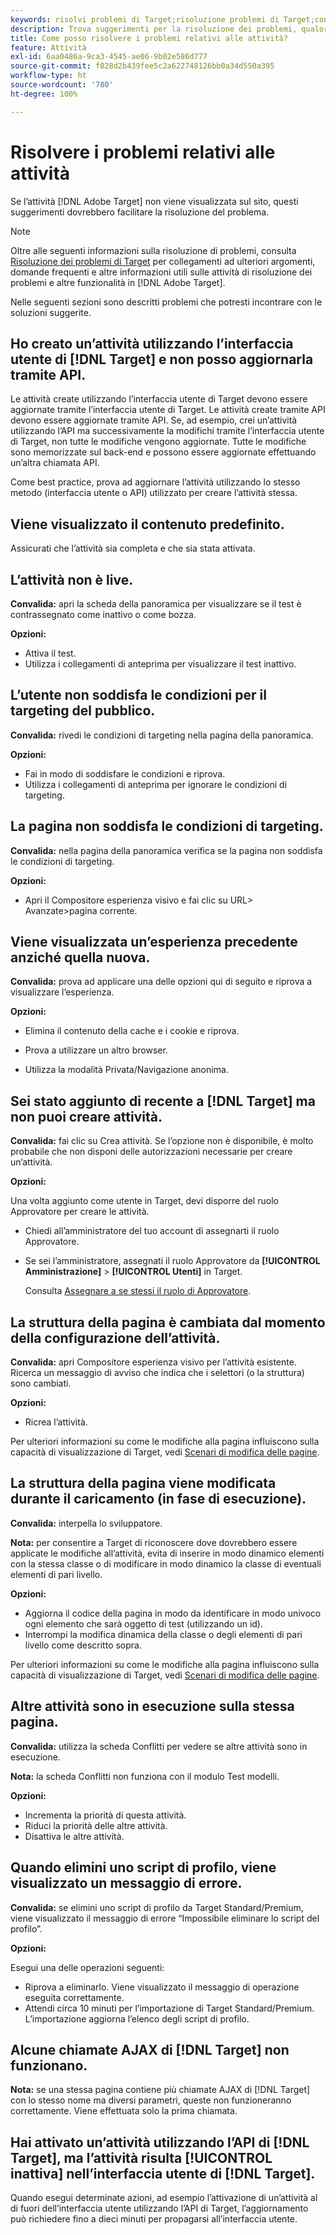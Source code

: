```yaml
---
keywords: risolvi problemi di Target;risoluzione problemi di Target;contenuto predefinito;test non live;attività non live;targeting non funzionante;visualizzazione esperienza precedente;impossibile creare attività;creare attività;struttura pagina modificata;struttura pagina cambiata;messaggio di errore;errore elimina script profilo;AJAX non funziona
description: Trova suggerimenti per la risoluzione dei problemi, qualora l’attività Adobe  [!DNL Target]  non venga visualizzata sul tuo sito.
title: Come posso risolvere i problemi relativi alle attività?
feature: Attività
exl-id: 6aa0486a-9ca3-4545-ae06-9b02e586d777
source-git-commit: f028d2b439fee5c2a622748126bb0a34d550a395
workflow-type: ht
source-wordcount: '780'
ht-degree: 100%

---
```


# Risolvere i problemi relativi alle attività

Se l’attività [!DNL Adobe Target] non viene visualizzata sul sito, questi suggerimenti dovrebbero facilitare la risoluzione del problema.

>[!NOTE]
>
>Oltre alle seguenti informazioni sulla risoluzione di problemi, consulta [Risoluzione dei problemi di Target](/help/r-troubleshooting-target/troubleshooting-target.md#reference_A9DB82675D044BD8861F6752A4EE6839) per collegamenti ad ulteriori argomenti, domande frequenti e altre informazioni utili sulle attività di risoluzione dei problemi e altre funzionalità in [!DNL Adobe Target].

Nelle seguenti sezioni sono descritti problemi che potresti incontrare con le soluzioni suggerite.

## Ho creato un’attività utilizzando l’interfaccia utente di [!DNL Target] e non posso aggiornarla tramite API.

Le attività create utilizzando l’interfaccia utente di Target devono essere aggiornate tramite l’interfaccia utente di Target. Le attività create tramite API devono essere aggiornate tramite API. Se, ad esempio, crei un’attività utilizzando l’API ma successivamente la modifichi tramite l’interfaccia utente di Target, non tutte le modifiche vengono aggiornate. Tutte le modifiche sono memorizzate sul back-end e possono essere aggiornate effettuando un’altra chiamata API.

Come best practice, prova ad aggiornare l’attività utilizzando lo stesso metodo (interfaccia utente o API) utilizzato per creare l’attività stessa.

## Viene visualizzato il contenuto predefinito.

Assicurati che l’attività sia completa e che sia stata attivata.

## L’attività non è live.

**Convalida:** apri la scheda della panoramica per visualizzare se il test è contrassegnato come inattivo o come bozza.

**Opzioni:**

* Attiva il test.
* Utilizza i collegamenti di anteprima per visualizzare il test inattivo.

## L’utente non soddisfa le condizioni per il targeting del pubblico.

**Convalida:** rivedi le condizioni di targeting nella pagina della panoramica.

**Opzioni:**

* Fai in modo di soddisfare le condizioni e riprova.
* Utilizza i collegamenti di anteprima per ignorare le condizioni di targeting.

## La pagina non soddisfa le condizioni di targeting.

**Convalida:** nella pagina della panoramica verifica se la pagina non soddisfa le condizioni di targeting.

**Opzioni:**

* Apri il Compositore esperienza visivo e fai clic su URL\> Avanzate\>pagina corrente.

## Viene visualizzata un’esperienza precedente anziché quella nuova.

**Convalida:** prova ad applicare una delle opzioni qui di seguito e riprova a visualizzare l’esperienza.

**Opzioni:**

* Elimina il contenuto della cache e i cookie e riprova.

* Prova a utilizzare un altro browser.
* Utilizza la modalità Privata/Navigazione anonima.

## Sei stato aggiunto di recente a [!DNL Target] ma non puoi creare attività.

**Convalida:** fai clic su Crea attività. Se l’opzione non è disponibile, è molto probabile che non disponi delle autorizzazioni necessarie per creare un’attività.

**Opzioni:**

Una volta aggiunto come utente in Target, devi disporre del ruolo Approvatore per creare le attività.

* Chiedi all’amministratore del tuo account di assegnarti il ruolo Approvatore.
* Se sei l’amministratore, assegnati il ruolo Approvatore da **[!UICONTROL Amministrazione]** > **[!UICONTROL Utenti]** in Target.

   Consulta [Assegnare a se stessi il ruolo di Approvatore](/help/administrating-target/start-target.md#task_15CAA437A71444E2932B333D5E66A3C7).

## La struttura della pagina è cambiata dal momento della configurazione dell’attività.

**Convalida:** apri Compositore esperienza visivo per l’attività esistente. Ricerca un messaggio di avviso che indica che i selettori (o la struttura) sono cambiati.

**Opzioni:**

* Ricrea l’attività.

Per ulteriori informazioni su come le modifiche alla pagina influiscono sulla capacità di visualizzazione di Target, vedi [Scenari di modifica delle pagine](/help/c-experiences/c-visual-experience-composer/r-troubleshoot-composer/vec-scenarios.md#concept_A458A95F65B4401588016683FB1694DB).

## La struttura della pagina viene modificata durante il caricamento (in fase di esecuzione).

**Convalida:** interpella lo sviluppatore.

**Nota:** per consentire a Target di riconoscere dove dovrebbero essere applicate le modifiche all’attività, evita di inserire in modo dinamico elementi con la stessa classe o di modificare in modo dinamico la classe di eventuali elementi di pari livello.

**Opzioni:**

* Aggiorna il codice della pagina in modo da identificare in modo univoco ogni elemento che sarà oggetto di test (utilizzando un id).
* Interrompi la modifica dinamica della classe o degli elementi di pari livello come descritto sopra.

Per ulteriori informazioni su come le modifiche alla pagina influiscono sulla capacità di visualizzazione di Target, vedi [Scenari di modifica delle pagine](/help/c-experiences/c-visual-experience-composer/r-troubleshoot-composer/vec-scenarios.md#concept_A458A95F65B4401588016683FB1694DB).

## Altre attività sono in esecuzione sulla stessa pagina.

**Convalida:** utilizza la scheda Conflitti per vedere se altre attività sono in esecuzione.

**Nota:** la scheda Conflitti non funziona con il modulo Test modelli.

**Opzioni:**

* Incrementa la priorità di questa attività.
* Riduci la priorità delle altre attività.
* Disattiva le altre attività.

## Quando elimini uno script di profilo, viene visualizzato un messaggio di errore.

**Convalida:** se elimini uno script di profilo da Target Standard/Premium, viene visualizzato il messaggio di errore “Impossibile eliminare lo script del profilo”.

**Opzioni:**

Esegui una delle operazioni seguenti:

* Riprova a eliminarlo. Viene visualizzato il messaggio di operazione eseguita correttamente.
* Attendi circa 10 minuti per l’importazione di Target Standard/Premium. L’importazione aggiorna l’elenco degli script di profilo.

## Alcune chiamate AJAX di [!DNL Target] non funzionano.

**Nota:** se una stessa pagina contiene più chiamate AJAX di [!DNL Target] con lo stesso nome ma diversi parametri, queste non funzioneranno correttamente. Viene effettuata solo la prima chiamata.

## Hai attivato un’attività utilizzando l’API di [!DNL Target], ma l’attività risulta [!UICONTROL inattiva] nell’interfaccia utente di [!DNL Target].

Quando esegui determinate azioni, ad esempio l’attivazione di un’attività al di fuori dell’interfaccia utente utilizzando l’API di Target, l’aggiornamento può richiedere fino a dieci minuti per propagarsi all’interfaccia utente.
